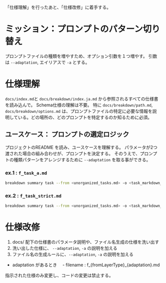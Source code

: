 「仕様理解」を行ったあと、「仕様改修」に着手する。

# ミッション：プロンプトのパターン切り替え
プロンプトファイルの種類を増やすため、オプション引数を１つ増やす。
引数は `--adaptation`, エイリアスで `-a` とする。

# 仕様理解

`docs/index.md`と `docs/breakdown/index.ja.md` から参照されるすべての仕様書を読み込んで。 Schema仕様の理解は不要。
特に `docs/breakdown/path.md`, `docs/breakdown/options.md` は、プロンプトファイルの特定に必要な情報を説明している。どの場所の、どのプロンプトを特定するのか知るために必須。

## ユースケース： プロンプトの選定ロジック
プロジェクトのREADME を読み、ユースケースを理解する。
パラメータが2つ渡された場合の組み合わせが、プロンプトを決定する。
そのうえで、プロンプトの種類パターンをアレンジするために `--adaptation` を取る事ができる。

### ex.1 : `f_task_a.md`

```bash
breakdown summary task --from <unorganized_tasks.md> -o <task_markdown_dir> -a a
```

### ex.2 : `f_task_strict.md`

```bash
breakdown summary task --from <unorganized_tasks.md> -o <task_markdown_dir> -a strict
```

# 仕様改修
1. docs/ 配下の仕様書のパラメータ説明や、ファイル名生成の仕様を洗い出す
2. 洗い出した仕様に、 `--adaptation`, `-a` の説明を加える
3. ファイル名の生成ルールに、`--adaptation`, `-a` の説明を加える
  - adaptation があるとき
  　- filename : f_{fromLayerType}_{adaptation}.md


指示された仕様のみ変更し、コードの変更は禁止する。

